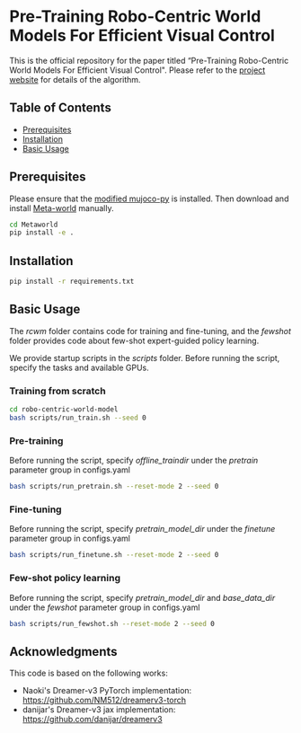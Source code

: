 # Pre-Training Robo-Centric World Models For Efficient Visual Control
This is the official repository for the paper titled “Pre-Training Robo-Centric World Models For Efficient Visual Control". Please refer to the [project website](https://robo-centric-wm.github.io/) for details of the algorithm.


## Table of Contents
- [Prerequisites](#installation)
- [Installation](#installation)
- [Basic Usage](#basic-usage)

## Prerequisites
Please ensure that the [modified mujoco-py](https://github.com/robo-centric-wm/mujoco-py-mask) is installed. Then download and install [Meta-world](https://github.com/Farama-Foundation/Metaworld/releases/tag/v2.0.0) manually.
```bash
cd Metaworld
pip install -e .
```

## Installation
```bash
pip install -r requirements.txt
```

## Basic Usage
The _rcwm_ folder contains code for training and fine-tuning, and the _fewshot_ folder provides code about few-shot expert-guided policy learning.

We provide startup scripts in the _scripts_ folder. Before running the script, specify the tasks and available GPUs.


### Training from scratch

```bash
cd robo-centric-world-model
bash scripts/run_train.sh --seed 0
```

### Pre-training
Before running the script, specify _offline_traindir_ under the _pretrain_ parameter group in configs.yaml
```bash
bash scripts/run_pretrain.sh --reset-mode 2 --seed 0
```

### Fine-tuning
Before running the script, specify _pretrain_model_dir_ under the _finetune_ parameter group in configs.yaml

```bash
bash scripts/run_finetune.sh --reset-mode 2 --seed 0
```

### Few-shot policy learning
Before running the script, specify _pretrain_model_dir_ and _base_data_dir_ under the _fewshot_ parameter group in configs.yaml

```bash
bash scripts/run_fewshot.sh --reset-mode 2 --seed 0
```

## Acknowledgments
This code is based on the following works:
- Naoki's Dreamer-v3 PyTorch implementation: https://github.com/NM512/dreamerv3-torch
- danijar's Dreamer-v3 jax implementation: https://github.com/danijar/dreamerv3
